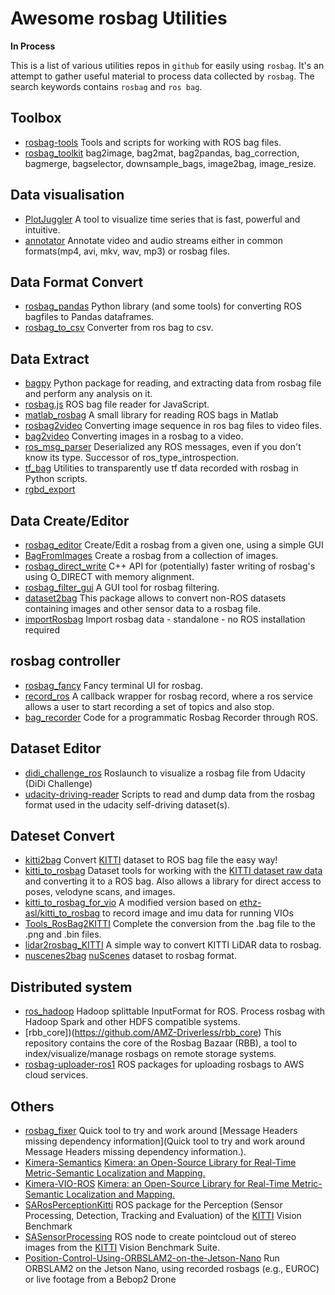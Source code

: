 # Awesome rosbag Utilities

**In Process**

This is a list of various utilities repos in `github` for easily using `rosbag`. It's an attempt to gather useful material to process data collected by `rosbag`. The search keywords contains `rosbag` and `ros bag`.

## Toolbox
- [rosbag-tools](https://github.com/Kautenja/rosbag-tools) Tools and scripts for working with ROS bag files.
- [rosbag_toolkit](https://github.com/neufieldrobotics/rosbag_toolkit) bag2image, bag2mat, bag2pandas, bag_correction, bagmerge, bagselector, downsample_bags, image2bag, image_resize.

## Data visualisation
- [PlotJuggler](https://github.com/facontidavide/PlotJuggler) A tool to visualize time series that is fast, powerful and intuitive.
- [annotator](https://github.com/dsgou/annotator) Annotate video and audio streams either in common formats(mp4, avi, mkv, wav, mp3) or rosbag files.

## Data Format Convert
- [rosbag_pandas](https://github.com/eurogroep/rosbag_pandas) Python library (and some tools) for converting ROS bagfiles to Pandas dataframes.
- [rosbag_to_csv](https://github.com/AtsushiSakai/rosbag_to_csv) Converter from ros bag to csv.

## Data Extract
- [bagpy](https://github.com/jmscslgroup/bagpy) Python package for reading, and extracting data from rosbag file and perform any analysis on it.
- [rosbag.js](rosbag.js) ROS bag file reader for JavaScript.
- [matlab_rosbag](https://github.com/bcharrow/matlab_rosbag) A small library for reading ROS bags in Matlab
- [rosbag2video](rosbag2video) Converting image sequence in ros bag files to video files.
- [bag2video](https://github.com/OSUrobotics/bag2video) Converting images in a rosbag to a video.
- [ros_msg_parser](https://github.com/facontidavide/ros_msg_parser) Deserialized any ROS messages, even if you don't know its type. Successor of ros_type_introspection.
- [tf_bag](https://github.com/IFL-CAMP/tf_bag) Utilities to transparently use tf data recorded with rosbag in Python scripts.
- [rgbd_export]()

## Data Create/Editor
- [rosbag_editor](https://github.com/facontidavide/rosbag_editor) Create/Edit a rosbag from a given one, using a simple GUI
- [BagFromImages](https://github.com/search?o=desc&p=2&q=rosbag&s=stars&type=Repositories) Create a rosbag from a collection of images.
- [rosbag_direct_write](https://github.com/osrf/rosbag_direct_write) C++ API for (potentially) faster writing of rosbag's using O_DIRECT with memory alignment.
- [rosbag_filter_gui](https://github.com/AtsushiSakai/rosbag_filter_gui) A GUI tool for rosbag filtering.
- [dataset2bag](https://github.com/lrse/dataset2bag) This package allows to convert non-ROS datasets containing images and other sensor data to a rosbag file.
- [importRosbag](https://github.com/event-driven-robotics/importRosbag) Import rosbag data - standalone - no ROS installation required

## rosbag controller
- [rosbag_fancy](https://github.com/xqms/rosbag_fancy) Fancy terminal UI for rosbag.
- [record_ros](https://github.com/epfl-lasa/record_ros) A callback wrapper for rosbag record, where a ros service allows a user to start recording a set of topics and also stop.
- [bag_recorder](https://github.com/joshs333/bag_recorder) Code for a programmatic Rosbag Recorder through ROS.

## Dataset Editor
- [didi_challenge_ros](didi_challenge_ros) Roslaunch to visualize a rosbag file from Udacity (DiDi Challenge)
- [udacity-driving-reader](https://github.com/rwightman/udacity-driving-reader) Scripts to read and dump data from the rosbag format used in the udacity self-driving dataset(s).

## Dateset Convert
- [kitti2bag](https://github.com/tomas789/kitti2bag) Convert [KITTI](http://www.cvlibs.net/datasets/kitti/index.php) dataset to ROS bag file the easy way!
- [kitti_to_rosbag](https://github.com/ethz-asl/kitti_to_rosbag) Dataset tools for working with the [KITTI dataset raw data](http://www.cvlibs.net/datasets/kitti/raw_data.php) and converting it to a ROS bag. Also allows a library for direct access to poses, velodyne scans, and images.
- [kitti_to_rosbag_for_vio](https://github.com/PetWorm/kitti_to_rosbag_for_vio) A modified version based on [ethz-asl/kitti_to_rosbag](https://github.com/ethz-asl/kitti_to_rosbag) to record image and imu data for running VIOs
- [Tools_RosBag2KITTI](https://github.com/leofansq/Tools_RosBag2KITTI) Complete the conversion from the .bag file to the .png and .bin files.
- [lidar2rosbag_KITTI](https://github.com/AbnerCSZ/lidar2rosbag_KITTI) A simple way to convert KITTI LiDAR data to rosbag.
- [nuscenes2bag](https://github.com/clynamen/nuscenes2bag) [nuScenes](https://www.nuscenes.org/) dataset to rosbag format.

## Distributed system
- [ros_hadoop](https://github.com/autovia/ros_hadoop) Hadoop splittable InputFormat for ROS. Process rosbag with Hadoop Spark and other HDFS compatible systems.
- [rbb_core])(https://github.com/AMZ-Driverless/rbb_core) This repository contains the core of the Rosbag Bazaar (RBB), a tool to index/visualize/manage rosbags on remote storage systems.
- [rosbag-uploader-ros1](https://github.com/search?o=desc&p=4&q=rosbag&s=stars&type=Repositories) ROS packages for uploading rosbags to AWS cloud services.

## Others
- [rosbag_fixer](https://github.com/gavanderhoorn/rosbag_fixer) Quick tool to try and work around [Message Headers missing dependency information](Quick tool to try and work around Message Headers missing dependency information.).
- [Kimera-Semantics](https://github.com/MIT-SPARK/Kimera-Semantics)  [Kimera: an Open-Source Library for Real-Time Metric-Semantic Localization and Mapping.](https://arxiv.org/abs/1910.02490)
- [Kimera-VIO-ROS](https://github.com/MIT-SPARK/Kimera-VIO-ROS) [Kimera: an Open-Source Library for Real-Time Metric-Semantic Localization and Mapping.](https://arxiv.org/abs/1910.02490)
- [SARosPerceptionKitti](https://github.com/appinho/SARosPerceptionKitti) ROS package for the Perception (Sensor Processing, Detection, Tracking and Evaluation) of the [KITTI](http://www.cvlibs.net/datasets/kitti/index.php) Vision Benchmark
- [SASensorProcessing](SASensorProcessing) ROS node to create pointcloud out of stereo images from the [KITTI](http://www.cvlibs.net/datasets/kitti/index.php) Vision Benchmark Suite.
- [Position-Control-Using-ORBSLAM2-on-the-Jetson-Nano](https://github.com/tau-adl/Position-Control-Using-ORBSLAM2-on-the-Jetson-Nano) Run ORBSLAM2 on the Jetson Nano, using recorded rosbags (e.g., EUROC) or live footage from a Bebop2 Drone